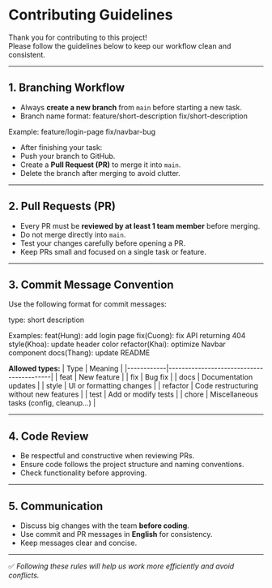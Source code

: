 # Contributing Guidelines

Thank you for contributing to this project!  
Please follow the guidelines below to keep our workflow clean and consistent.

---

## 1. Branching Workflow
- Always **create a new branch** from `main` before starting a new task.
- Branch name format:
feature/short-description
fix/short-description

Example:
feature/login-page
fix/navbar-bug


- After finishing your task:
- Push your branch to GitHub.
- Create a **Pull Request (PR)** to merge it into `main`.
- Delete the branch after merging to avoid clutter.

---

## 2. Pull Requests (PR)
- Every PR must be **reviewed by at least 1 team member** before merging.
- Do not merge directly into `main`.
- Test your changes carefully before opening a PR.
- Keep PRs small and focused on a single task or feature.

---

## 3. Commit Message Convention
Use the following format for commit messages:

type: short description

Examples:
feat(Hung): add login page
fix(Cuong): fix API returning 404
style(Khoa): update header color
refactor(Khai): optimize Navbar component
docs(Thang): update README

**Allowed types:**
| Type       | Meaning                                |
|------------|------------------------------------------|
| feat       | New feature                             |
| fix        | Bug fix                                 |
| docs       | Documentation updates                   |
| style      | UI or formatting changes                |
| refactor   | Code restructuring without new features |
| test       | Add or modify tests                     |
| chore      | Miscellaneous tasks (config, cleanup…)  |

---

## 4. Code Review
- Be respectful and constructive when reviewing PRs.
- Ensure code follows the project structure and naming conventions.
- Check functionality before approving.

---

## 5. Communication
- Discuss big changes with the team **before coding**.
- Use commit and PR messages in **English** for consistency.
- Keep messages clear and concise.

---

✅ *Following these rules will help us work more efficiently and avoid conflicts.*
